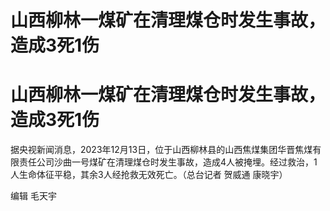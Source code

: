 # 山西柳林一煤矿在清理煤仓时发生事故，造成3死1伤

# 山西柳林一煤矿在清理煤仓时发生事故，造成3死1伤

据央视新闻消息，2023年12月13日，位于山西柳林县的山西焦煤集团华晋焦煤有限责任公司沙曲一号煤矿在清理煤仓时发生事故，造成4人被掩埋。经过救治，1人生命体征平稳，其余3人经抢救无效死亡。（总台记者
贺威通 康晓宇）

编辑 毛天宇

